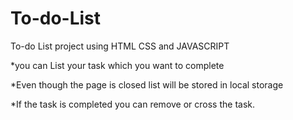 # To-do-List
To-do List project using HTML CSS and JAVASCRIPT


*you can List your task which you want to complete


*Even though the page is closed list will be stored in local storage


*If the task is completed you can remove or cross the task.
